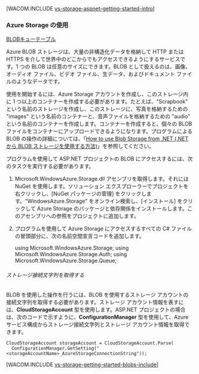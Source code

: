<properties title="Getting Started with Azure Storage" pageTitle="Getting Started with Azure Storage" metaKeywords="Azure, Getting Started, Storage" description="" services="storage" documentationCenter="" authors="ghogen, kempb" />

<tags ms.service="storage" ms.workload="web" ms.tgt_pltfrm="na" ms.devlang="na" ms.topic="article" ms.date="10/10/2014" ms.author="ghogen, kempb"></tags>

[WACOM.INCLUDE [vs-storage-aspnet-getting-started-intro][vs-storage-aspnet-getting-started-intro]]

### Azure Storage の使用

<div class="dev-center-tutorial-selector sublanding"><a href="/ja-jp/documentation/articles/vs-storage-aspnet-getting-started-blobs" title="BLOB" class="current">BLOB</a><a href="/ja-jp/documentation/articles/vs-storage-aspnet-getting-started-queues" title="キュー">キュー</a><a href="/ja-jp/documentation/articles/vs-storage-aspnet-getting-started-tables" title="テーブル">テーブル</a></div>

Azure BLOB ストレージは、大量の非構造化データを格納して HTTP または HTTPS を介して世界中のどこからでもアクセスできるようにするサービスです。1 つの BLOB は任意のサイズにできます。BLOB として扱えるのは、画像、オーディオ ファイル、ビデオ ファイル、生データ、およびドキュメント ファイルのようなデータです。

使用を開始するには、Azure Storage アカウントを作成し、このストレージ内に 1 つ以上のコンテナーを作成する必要があります。たとえば、"Scrapbook" という名前のストレージを作成し、このストレージに、写真を格納するための "images" という名前のコンテナーと、音声ファイルを格納するための "audio" という名前のコンテナーを作成します。コンテナーを作成すると、個々の BLOB ファイルをコンテナーにアップロードできるようになります。プログラムによる BLOB の操作の詳細については、「[How to use Blob Storage from .NET (.NET から BLOB ストレージを使用する方法)][How to use Blob Storage from .NET (.NET から BLOB ストレージを使用する方法)]」を参照してください。

プログラムを使用して ASP.NET プロジェクトの BLOB にアクセスするには、次のタスクを実行する必要があります。

1.  Microsoft.WindowsAzure.Storage.dll アセンブリを取得します。それには NuGet を使用します。ソリューション エクスプローラーでプロジェクトを右クリックし、[NuGet パッケージの管理] をクリックします。"WindowsAzure.Storage" をオンライン検索し、[インストール] をクリックして Azure Storage のパッケージと依存関係をインストールします。このアセンブリへの参照をプロジェクトに追加します。
2.  プログラムを使用して Azure Storage にアクセスするすべての C# ファイルの冒頭部分に、次の名前空間宣言コードを追加します。

    using Microsoft.WindowsAzure.Storage;
    using Microsoft.WindowsAzure.Storage.Auth;
    using Microsoft.WindowsAzure.Storage.Queue;

###### ストレージ接続文字列を取得する

BLOB を使用した操作を行うには、BLOB を使用するストレージ アカウントの接続文字列を取得する必要があります。ストレージ アカウント情報を表すには、**CloudStorageAccount** 型を使用します。ASP.NET プロジェクトの場合は、次のコードで示すように、**ConfigurationManager** 型を使用して、Azure サービス構成からストレージ接続文字列とストレージ アカウント情報を取得できます。

    CloudStorageAccount storageAccount = CloudStorageAccount.Parse(
      ConfigurationManager.GetSetting("<storageAccountName>_AzureStorageConnectionString"));

[WACOM.INCLUDE [vs-storage-getting-started-blobs-include][vs-storage-getting-started-blobs-include]]

  [vs-storage-aspnet-getting-started-intro]: ../includes/vs-storage-aspnet-getting-started-intro.md
  [BLOB]: /ja-jp/documentation/articles/vs-storage-aspnet-getting-started-blobs "BLOB"
  [キュー]: /ja-jp/documentation/articles/vs-storage-aspnet-getting-started-queues "キュー"
  [テーブル]: /ja-jp/documentation/articles/vs-storage-aspnet-getting-started-tables "テーブル"
  [How to use Blob Storage from .NET (.NET から BLOB ストレージを使用する方法)]: http://azure.microsoft.com/ja-jp/documentation/articles/storage-dotnet-how-to-use-blobs/ "How to use Blob Storage from .NET"
  [vs-storage-getting-started-blobs-include]: ../includes/vs-storage-getting-started-blobs-include.md

